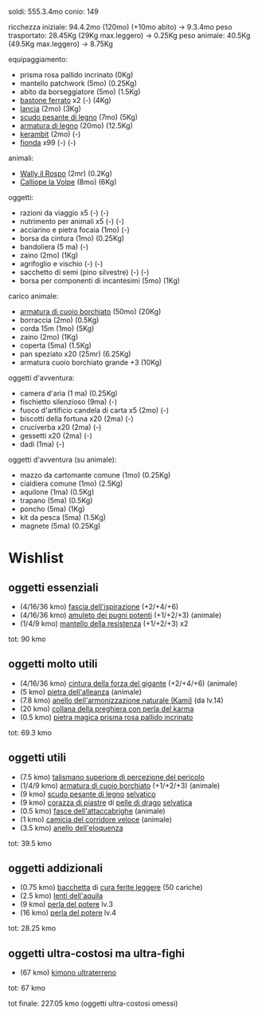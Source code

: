 soldi: 555.3.4mo
conio: 149

ricchezza iniziale: 94.4.2mo (120mo) (+10mo abito) -> 9.3.4mo
peso trasportato: 28.45Kg (29Kg max.leggero) -> 0.25Kg
peso animale: 40.5Kg (49.5Kg max.leggero) -> 8.75Kg

equipaggiamento:
-  prisma rosa pallido incrinato (0Kg)
 - mantello patchwork (5mo) (0.25Kg)
 - abito da borseggiatore (5mo) (1.5Kg)
 - [bastone ferrato](https://golarion.altervista.org/wiki/Armi/Bastone_Ferrato) x2 (-) (4Kg)
 - [lancia](https://golarion.altervista.org/wiki/Armi/Lancia) (2mo) (3Kg)
 - [scudo pesante di legno](https://golarion.altervista.org/wiki/Armature/Scudo_Pesante_di_Legno) (7mo) (5Kg)
 - [armatura di legno](https://golarion.altervista.org/wiki/Armature/Armatura_di_Legno ) (20mo) (12.5Kg)
 - [kerambit](https://golarion.altervista.org/wiki/Armi/Kerambit) (2mo) (-)
 - [fionda](https://golarion.altervista.org/wiki/Armi/Fionda) x99 (-) (-)

animali:
 - [Wally il Rospo](https://golarion.altervista.org/wiki/Rospo) (2mr) (0.2Kg)
 - [Calliope la Volpe](https://golarion.altervista.org/wiki/Volpe) (8mo) (6Kg)

oggetti:
 - razioni da viaggio x5 (-) (-)
 - nutrimento per animali x5 (-) (-)
 - acciarino e pietra focaia (1mo) (-)
 - borsa da cintura (1mo) (0.25Kg)
 - bandoliera (5 ma) (-)
 - zaino (2mo) (1Kg)
 - agrifoglio e vischio (-) (-)
 - sacchetto di semi (pino silvestre) (-) (-)
 - borsa per componenti di incantesimi (5mo) (1Kg)

carico animale:
 - [armatura di cuoio borchiato](https://golarion.altervista.org/wiki/Armature/Cuoio_Borchiato) (50mo) (20Kg)
 - borraccia (2mo) (0.5Kg)
 - corda 15m (1mo) (5Kg)
 - zaino (2mo) (1Kg)
 - coperta (5ma) (1.5Kg)
 - pan speziato x20 (25mr) (6.25Kg)
 - armatura cuoio borchiato grande +3 (10Kg)

oggetti d'avventura:
 - camera d'aria (1 ma) (0.25Kg)
 - fischietto silenzioso (9ma) (-)
 - fuoco d'artificio candela di carta x5 (2mo) (-)
 - biscotti della fortuna x20 (2ma) (-)
 - cruciverba x20 (2ma) (-)
 - gessetti x20 (2ma) (-)
 - dadi (1ma) (-)

oggetti d'avventura (su animale):
 - mazzo da cartomante comune (1mo) (0.25Kg)
 - cialdiera comune (1mo) (2.5Kg)
 - aquilone (1ma) (0.5Kg)
 - trapano (5ma) (0.5Kg)
 - poncho (5ma) (1Kg)
 - kit da pesca (5ma) (1.5Kg)
 - magnete (5ma) (0.25Kg)

# Wishlist

## oggetti essenziali
 - (4/16/36 kmo) [fascia dell'ispirazione](https://golarion.altervista.org/wiki/Fascia_dell%27Ispirazione) (+2/+4/+6)
 - (4/16/36 kmo) [amuleto dei pugni potenti](https://golarion.altervista.org/wiki/Amuleto_dei_Pugni_Potenti) (+1/+2/+3) (animale)
 - (1/4/9 kmo)   [mantello della resistenza](https://golarion.altervista.org/wiki/Amuleto_dei_Pugni_Potenti) (+1/+2/+3) x2

tot: 90 kmo

## oggetti molto utili
 - (4/16/36 kmo) [cintura della forza del gigante](https://golarion.altervista.org/wiki/Cintura_della_Forza_del_Gigante) (+2/+4/+6) (animale)
 - (5 kmo) [pietra dell'alleanza](https://golarion.altervista.org/wiki/Pietra_dell%27Alleanza) (animale)
 - (7.8 kmo) [anello dell'armonizzazione naturale (Kami)](https://golarion.altervista.org/wiki/Anello_dell%27Armonizzazione_Naturale_(Kami)) (da lv.14)
 - (20 kmo) [collana della preghiera con perla del karma](https://golarion.altervista.org/wiki/Collana_della_Preghiera)
 - (0.5 kmo) [pietra magica prisma rosa pallido incrinato](https://golarion.altervista.org/wiki/Pietre_Magiche#Pietre_Magiche_Incrinate)

tot: 69.3 kmo

## oggetti utili
 - (7.5 kmo) [talismano superiore di percezione del pericolo](https://golarion.altervista.org/wiki/Talismano_Superiore#Percezione_del_Pericolo)
 - (1/4/9 kmo) [armatura di cuoio borchiato](https://golarion.altervista.org/wiki/Armature/Cuoio_Borchiato) (+1/+2/+3) (animale)
 - (9 kmo) [scudo pesante di legno](https://golarion.altervista.org/wiki/Armature/Scudo_Pesante_di_Legno) [selvatico](https://golarion.altervista.org/wiki/Armature_Magiche#Selvatica)
 - (9 kmo) [corazza di piastre](https://golarion.altervista.org/wiki/Armature/Corazza_di_Piastre) di [pelle di drago](https://golarion.altervista.org/wiki/Materiali_Speciali#Pelle_di_Drago) [selvatica](https://golarion.altervista.org/wiki/Armature_Magiche#Selvatica)
 - (0.5 kmo) [fasce dell'attaccabrighe](https://golarion.altervista.org/wiki/Fasce_dell%27Attaccabrighe) (animale)
 - (1 kmo) [camicia del corridore veloce](https://golarion.altervista.org/wiki/Camicia_del_Corridore_Veloce) (animale)
 - (3.5 kmo) [anello dell'eloquenza](https://golarion.altervista.org/wiki/Anello_dell%27Eloquenza)

tot: 39.5 kmo

## oggetti addizionali
 - (0.75 kmo) [bacchetta](https://golarion.altervista.org/wiki/Bacchette) di [cura ferite leggere](https://golarion.altervista.org/wiki/Incantesimi/Cura_Ferite_Leggere) (50 cariche)
 - (2.5 kmo) [lenti dell'aquila](https://golarion.altervista.org/wiki/Lenti_dell%27Aquila)
 - (9 kmo)   [perla del potere](https://golarion.altervista.org/wiki/Perla_del_Potere) lv.3
 - (16 kmo)  [perla del potere](https://golarion.altervista.org/wiki/Perla_del_Potere) lv.4

tot: 28.25 kmo

## oggetti ultra-costosi ma ultra-fighi
 - (67 kmo) [kimono ultraterreno](https://golarion.altervista.org/wiki/Chimono_Ultraterreno)

tot: 67 kmo

tot finale: 227.05 kmo (oggetti ultra-costosi omessi) 

